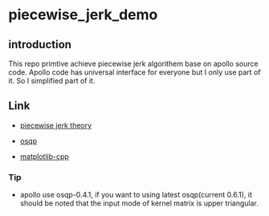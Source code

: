 # piecewise_jerk_demo

## introduction
This repo primtive achieve piecewise jerk algorithem base on apollo source code. Apollo code has universal interface for everyone but I only use part of it. So I simplified part of it.

## Link
* [piecewise jerk theory](https://www.cnblogs.com/liuzubing/p/11051390.html)

* [osqp](https://osqp.org/)

* [matplotlib-cpp](https://github.com/lava/matplotlib-cpp)


### Tip
* apollo use osqp-0.4.1, if you want to using latest osqp(current 0.6.1), it should be noted that the input mode of kernel matrix is upper triangular.
